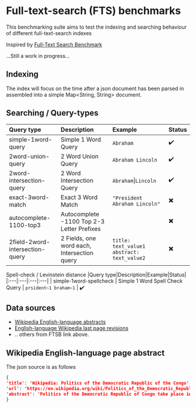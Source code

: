 # Full-text-search (FTS) benchmarks

This benchmarking suite aims to test the indexing and searching behaviour of different full-text-search indexes

Inspired by [Full-Text Search Benchmark](https://github.com/RediSearch/ftsb)

...Still a work in progress...

## Indexing

The index will focus on the time after a json document has been parsed in assembled into a simple Map<String, String> document. 

## Searching / Query-types

|Query type|Description|Example|Status|
|:---|:---|:---|:---|
|simple-1word-query| Simple 1 Word Query | `Abraham` | :heavy_check_mark:
|2word-union-query| 2 Word Union Query | `Abraham Lincoln` | :heavy_check_mark:
|2word-intersection-query| 2 Word Intersection Query| `Abraham`&#124;`Lincoln` | :heavy_check_mark:
|exact-3word-match| Exact 3 Word Match| `"President Abraham Lincoln"` |:heavy_multiplication_x:
|autocomplete-1100-top3| Autocomplete -1100 Top 2-3 Letter Prefixes|  | :heavy_multiplication_x:
|2field-2word-intersection-query| 2 Fields, one word each, Intersection query | `title: text_value1 abstract: text_value2` | :heavy_multiplication_x:

Spell-check / Levinstein distance
|Query type|Description|Example|Status|
|:---|:---|:---|:---|
| simple-1word-spellcheck | Simple 1 Word Spell Check Query | `prsident~1 braham~1` | :heavy_check_mark:


## Data sources

* [Wikipedia English-language abstracts](https://dumps.wikimedia.org/enwiki/latest/enwiki-latest-abstract1.xml.gz)
* [English-language Wikipedia last page revisions](https://dumps.wikimedia.org/enwiki/20210501/enwiki-20210501-pages-articles1.xml-p1p41242.bz2)
* .. others from FTSB link above.

## Wikipedia English-language page abstract

The json source is as follows
```json
{
'title': 'Wikipedia: Politics of the Democratic Republic of the Congo',
'url': 'https://en.wikipedia.org/wiki/Politics_of_the_Democratic_Republic_of_the_Congo',
'abstract': 'Politics of the Democratic Republic of Congo take place in a framework of a republic in transition from a civil war to a semi-presidential republic.'
}
```

